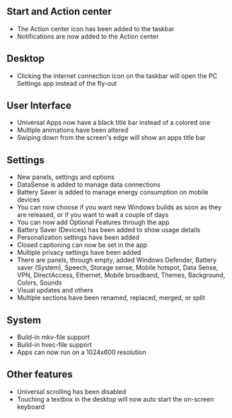 ## Start and Action center
- The Action center icon has been added to the taskbar
- Notifications are now added to the Action center

## Desktop
- Clicking the internet connection icon on the taskbar will open the PC Settings app instead of the fly-out

## User Interface
- Universal Apps now have a black title bar instead of a colored one
- Multiple animations have been altered
- Swiping down from the screen's edge will show an apps title bar

## Settings
- New panels, settings and options
 - DataSense is added to manage data connections
 - Battery Saver is added to manage energy consumption on mobile devices
 - You can now choose if you want new Windows builds as soon as they are released, or if you want to wait a couple of days
 - You can now add Optional Features through the app
 - Battery Saver (Devices) has been added to show usage details
 - Personalization settings have been added
 - Closed captioning can now be set in the app
 - Multiple privacy settings have been added
 - There are panels, through empty, added Windows Defender, Battery saver (System), Speech, Storage sense, Mobile hotspot, Data Sense, VPN, DirectAccess, Ethernet, Mobile broadband, Themes, Background, Colors, Sounds
- Visual updates and others
 - Multiple sections have been renamed, replaced, merged, or split

## System
- Build-in mkv-file support
- Build-in hvec-file support
- Apps can now run on a 1024x600 resolution

## Other features
- Universal scrolling has been disabled
- Touching a textbox in the desktop will now auto start the on-screen keyboard